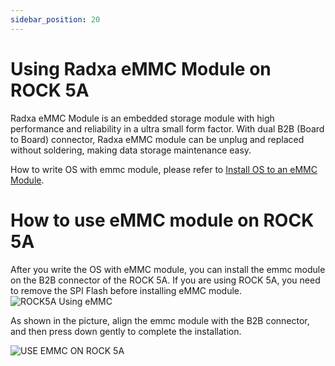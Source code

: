 ```yaml
---
sidebar_position: 20
---
```


# Using Radxa eMMC Module on ROCK 5A

Radxa eMMC Module is an embedded storage module with high performance and reliability in a ultra small form factor. With dual B2B (Board to Board) connector, Radxa eMMC module can be unplug and replaced without soldering, making data storage maintenance easy.

How to write OS with emmc module, please refer to [Install OS to an eMMC Module](/general-tutorial/os-installation?target=eMMC+Module).

# How to use eMMC module on ROCK 5A

After you write the OS with eMMC module, you can install the emmc module on the B2B connector of the ROCK 5A.
If you are using ROCK 5A, you need to remove the SPI Flash before installing eMMC module.
![ROCK5A Using eMMC](/img/rock5a/rock5a-use-emmc.webp)

As shown in the picture, align the emmc module with the B2B connector, and then press down gently to complete the installation.

![USE EMMC ON ROCK 5A](/img/accessories/use_emmc_on_rock5a.webp)
